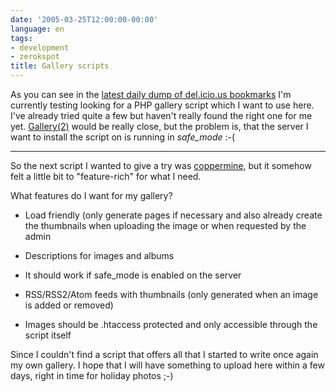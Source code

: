 ```yaml
---
date: '2005-03-25T12:00:00-00:00'
language: en
tags:
- development
- zerokspot
title: Gallery scripts
---
```



As you can see in the <a href="http://weblog.zerokspot.com/posts/289/">latest daily dump of del.icio.us bookmarks</a> I'm currently testing looking for a PHP gallery script which I want to use here. I've already tried quite a few but haven't really found the right one for me yet. <a href="http://gallery.menalto.com/">Gallery(2)</a> would be really close, but the problem is, that the server I want to install the script on is running in <em>safe_mode</em> :-( 

-------------------------------



So the next script I wanted to give a try was <a href="http://coppermine.sf.net">coppermine</a>, but it somehow felt a little bit to "feature-rich" for what I need.



What features do I want for my gallery?



* Load friendly (only generate pages if necessary and also already create the thumbnails when uploading the image or when requested by the admin

* Descriptions for images and albums

* It should work if safe_mode is enabled on the server

* RSS/RSS2/Atom feeds with thumbnails (only generated when an image is added or removed)

* Images should be .htaccess protected and only accessible through the script itself



Since I couldn't find a script that offers all that I started to write once again my own gallery. I hope that I will have something to upload here within a few days, right in time for holiday photos ;-)